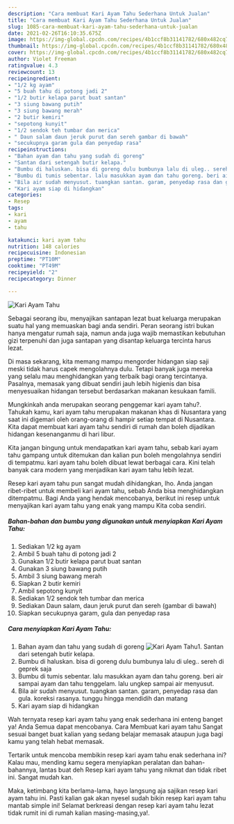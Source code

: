 ```yaml
---
description: "Cara membuat Kari Ayam Tahu Sederhana Untuk Jualan"
title: "Cara membuat Kari Ayam Tahu Sederhana Untuk Jualan"
slug: 1085-cara-membuat-kari-ayam-tahu-sederhana-untuk-jualan
date: 2021-02-26T16:10:35.675Z
image: https://img-global.cpcdn.com/recipes/4b1ccf8b31141782/680x482cq70/kari-ayam-tahu-foto-resep-utama.jpg
thumbnail: https://img-global.cpcdn.com/recipes/4b1ccf8b31141782/680x482cq70/kari-ayam-tahu-foto-resep-utama.jpg
cover: https://img-global.cpcdn.com/recipes/4b1ccf8b31141782/680x482cq70/kari-ayam-tahu-foto-resep-utama.jpg
author: Violet Freeman
ratingvalue: 4.3
reviewcount: 13
recipeingredient:
- "1/2 kg ayam"
- "5 buah tahu di potong jadi 2"
- "1/2 butir kelapa parut buat santan"
- "3 siung bawang putih"
- "3 siung bawang merah"
- "2 butir kemiri"
- "sepotong kunyit"
- "1/2 sendok teh tumbar dan merica"
- " Daun salam daun jeruk purut dan sereh gambar di bawah"
- "secukupnya garam gula dan penyedap rasa"
recipeinstructions:
- "Bahan ayam dan tahu yang sudah di goreng"
- "Santan dari setengah butir kelapa."
- "Bumbu di haluskan. bisa di goreng dulu bumbunya lalu di uleg.. sereh di geprek saja"
- "Bumbu di tumis sebentar. lalu masukkan ayam dan tahu goreng. beri air sampai ayam dan tahu tenggelam. lalu ungkep sampai air menyusut."
- "Bila air sudah menyusut. tuangkan santan. garam, penyedap rasa dan gula. koreksi rasanya. tunggu hingga mendidih dan matang"
- "Kari ayam siap di hidangkan"
categories:
- Resep
tags:
- kari
- ayam
- tahu

katakunci: kari ayam tahu 
nutrition: 148 calories
recipecuisine: Indonesian
preptime: "PT10M"
cooktime: "PT49M"
recipeyield: "2"
recipecategory: Dinner

---
```



![Kari Ayam Tahu](https://img-global.cpcdn.com/recipes/4b1ccf8b31141782/680x482cq70/kari-ayam-tahu-foto-resep-utama.jpg)

Sebagai seorang ibu, menyajikan santapan lezat buat keluarga merupakan suatu hal yang memuaskan bagi anda sendiri. Peran seorang istri bukan hanya mengatur rumah saja, namun anda juga wajib memastikan kebutuhan gizi terpenuhi dan juga santapan yang disantap keluarga tercinta harus lezat.

Di masa  sekarang, kita memang mampu mengorder hidangan siap saji meski tidak harus capek mengolahnya dulu. Tetapi banyak juga mereka yang selalu mau menghidangkan yang terbaik bagi orang tercintanya. Pasalnya, memasak yang dibuat sendiri jauh lebih higienis dan bisa menyesuaikan hidangan tersebut berdasarkan makanan kesukaan famili. 



Mungkinkah anda merupakan seorang penggemar kari ayam tahu?. Tahukah kamu, kari ayam tahu merupakan makanan khas di Nusantara yang saat ini digemari oleh orang-orang di hampir setiap tempat di Nusantara. Kita dapat membuat kari ayam tahu sendiri di rumah dan boleh dijadikan hidangan kesenanganmu di hari libur.

Kita jangan bingung untuk mendapatkan kari ayam tahu, sebab kari ayam tahu gampang untuk ditemukan dan kalian pun boleh mengolahnya sendiri di tempatmu. kari ayam tahu boleh dibuat lewat berbagai cara. Kini telah banyak cara modern yang menjadikan kari ayam tahu lebih lezat.

Resep kari ayam tahu pun sangat mudah dihidangkan, lho. Anda jangan ribet-ribet untuk membeli kari ayam tahu, sebab Anda bisa menghidangkan ditempatmu. Bagi Anda yang hendak mencobanya, berikut ini resep untuk menyajikan kari ayam tahu yang enak yang mampu Kita coba sendiri.

<!--inarticleads1-->

##### Bahan-bahan dan bumbu yang digunakan untuk menyiapkan Kari Ayam Tahu:

1. Sediakan 1/2 kg ayam
1. Ambil 5 buah tahu di potong jadi 2
1. Gunakan 1/2 butir kelapa parut buat santan
1. Gunakan 3 siung bawang putih
1. Ambil 3 siung bawang merah
1. Siapkan 2 butir kemiri
1. Ambil sepotong kunyit
1. Sediakan 1/2 sendok teh tumbar dan merica
1. Sediakan  Daun salam, daun jeruk purut dan sereh (gambar di bawah)
1. Siapkan secukupnya garam, gula dan penyedap rasa




<!--inarticleads2-->

##### Cara menyiapkan Kari Ayam Tahu:

1. Bahan ayam dan tahu yang sudah di goreng
<img src="https://img-global.cpcdn.com/steps/8c72dddb6b6dc20f/160x128cq70/kari-ayam-tahu-langkah-memasak-1-foto.jpg" alt="Kari Ayam Tahu">1. Santan dari setengah butir kelapa.
1. Bumbu di haluskan. bisa di goreng dulu bumbunya lalu di uleg.. sereh di geprek saja
1. Bumbu di tumis sebentar. lalu masukkan ayam dan tahu goreng. beri air sampai ayam dan tahu tenggelam. lalu ungkep sampai air menyusut.
1. Bila air sudah menyusut. tuangkan santan. garam, penyedap rasa dan gula. koreksi rasanya. tunggu hingga mendidih dan matang
1. Kari ayam siap di hidangkan




Wah ternyata resep kari ayam tahu yang enak sederhana ini enteng banget ya! Anda Semua dapat mencobanya. Cara Membuat kari ayam tahu Sangat sesuai banget buat kalian yang sedang belajar memasak ataupun juga bagi kamu yang telah hebat memasak.

Tertarik untuk mencoba membikin resep kari ayam tahu enak sederhana ini? Kalau mau, mending kamu segera menyiapkan peralatan dan bahan-bahannya, lantas buat deh Resep kari ayam tahu yang nikmat dan tidak ribet ini. Sangat mudah kan. 

Maka, ketimbang kita berlama-lama, hayo langsung aja sajikan resep kari ayam tahu ini. Pasti kalian gak akan nyesel sudah bikin resep kari ayam tahu mantab simple ini! Selamat berkreasi dengan resep kari ayam tahu lezat tidak rumit ini di rumah kalian masing-masing,ya!.

